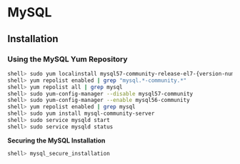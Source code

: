# MySQL

## Installation

### Using the MySQL Yum Repository

```bash
shell> sudo yum localinstall mysql57-community-release-el7-{version-number}.noarch.rpm
shell> yum repolist enabled | grep "mysql.*-community.*"
shell> yum repolist all | grep mysql
shell> sudo yum-config-manager --disable mysql57-community
shell> sudo yum-config-manager --enable mysql56-community
shell> yum repolist enabled | grep mysql
shell> sudo yum install mysql-community-server
shell> sudo service mysqld start
shell> sudo service mysqld status
```

**Securing the MySQL Installation**

```bash
shell> mysql_secure_installation
```
